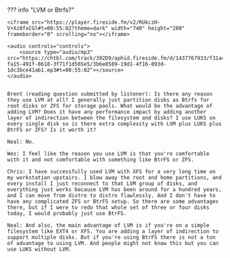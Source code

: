 ??? info "LVM or Btrfs?"

    <iframe src="https://player.fireside.fm/v2/RUkczH-V+Xz8fxCGl#t=00:55:02?theme=dark" width="740" height="200" frameborder="0" scrolling="no"></iframe>

    <audio controls="controls">
        <source type="audio/mp3" src="https://chtbl.com/track/392D9/aphid.fireside.fm/d/1437767933/f31a453c-fa15-491f-8618-3f71f1d565e5/3b6e8589-19d1-4f16-893d-1dc3bce41ab1.mp3#t=00:55:02"></source>
    </audio>


    Brent (reading question submitted by listener): Is there any reason they use LVM at all? I generally just partition disks as Btrfs for root disks or ZFS for storage pools. What would be the advantage of adding LVM? Does it have any performance impact by adding another layer of indirection between the filesystem and disks? I use LUKS on every single disk so is there extra complexity with LVM plus LUKS plus BtrFS or ZFS? Is it worth it?

    Neal: No.

    Wes: I feel like the reason you use LVM is that you're comfortable with it and not comfortable with something like BtrFS or ZFS.

    Chris: I have successfully used LVM with XFS for a very long time on my workstation upstairs. I blow away the root and home partitions, and every install I just reconnect to that LVM group of disks, and everything just works because LVM has been around for a hundred years, and I can move from distro to distro flawlessly. And I don't have to have any complicated ZFS or BtrFS setup. So there are some advantages there, but if I were to redo that whole set of three or four disks today, I would probably just use BtrFS.

    Neal: And also, the main advantage of LVM is if you're on a simple filesystem like EXT4 or XFS. You are adding a layer of indirection to support multiple disks. But if you're using BtrFS there is not a ton of advantage to using LVM. And people might not know this but you can use LUKS without LVM.
